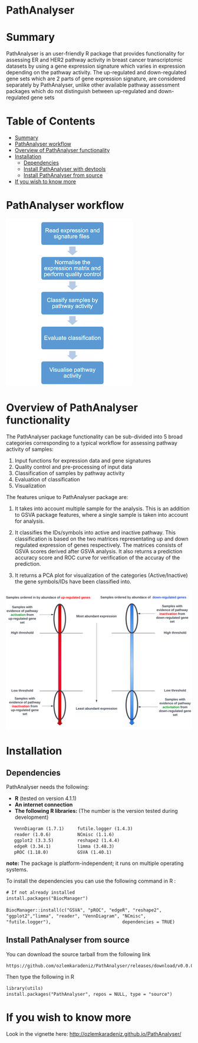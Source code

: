 # PathAnalyser

# Summary

  PathAnalyser is an user-friendly R package that provides functionality for assessing ER and 
  HER2 pathway activity in breast cancer transcriptomic datasets by using a gene expression signature 
  which varies in expression depending on the pathway activity. The up-regulated and down-regulated gene 
  sets which are 2 parts of gene expression signature, are considered separately by PathAnalyser,
  unlike other available pathway assessment packages which do not distinguish between up-regulated and
  down-regulated gene sets
 

# Table of Contents

- [Summary](#summary)
- [PathAnalyser workflow](#pathanalyser-workflow)
- [Overview of PathAnalyser functionality](#overview-of-pathanalyser-functionality)
- [Installation](#installation)
    - [Dependencies](#dependencies)
    - [Install PathAnalyser with devtools](#install-pathanalyser-with-devtools)
    - [Install PathAnalyser from source](#install-pathanalyser-from-source)
- [If you wish to know more](#if-you-wish-to-know-more)
  
# PathAnalyser workflow

![PathAnalyser workflow](./vignettes/pathway_workflow.png?raw=true)

# Overview of PathAnalyser functionality

The PathAnalyser package functionality can be sub-divided into 5 broad 
categories corresponding to a typical workflow for assessing pathway activity of 
samples:

1.  Input functions for expression data and gene signatures
2.  Quality control and pre-processing of input data
3.  Classification of samples by pathway activity
4.  Evaluation of classification
5.  Visualization

The features unique to PathAnalyser package are:

1) It takes into account multiple sample for the analysis. This is an addition to GSVA package features, where a single sample is
taken into account for analysis.

2) It classifies the IDs/symbols into active and inactive pathway. This classification is based on the two matrices representating up and down regulated expression of genes respectively. The matrices consists of GSVA scores derived after GSVA analysis. It also returns a prediction accuracy score and ROC curve for verification of the accuray of the prediction.

3) It returns a PCA plot for visualization of the categories (Active/Inactive) the gene symbols/IDs have been classified into.

![Overview of PathAnalyser functionality](./vignettes/algorithm_diagram.png?raw=true) 

# Installation

## Dependencies

PathAnalyser needs the following:
- **R** (tested on version 4.1.1)
- **An internet connection**
- **The following R libraries:** (The number is the version tested during development)

```` 
   VennDiagram (1.7.1)     futile.logger (1.4.3) 
   reader (1.0.6)          NCmisc (1.1.6)        
   ggplot2 (3.3.5)         reshape2 (1.4.4)
   edgeR (3.34.1)          limma (3.48.3)        
   pROC (1.18.0)           GSVA (1.40.1)
````
**note:** The package is platform-independent; it runs on multiple operating systems.

To install the dependencies you can use the following command in R :

````
# If not already installed
install.packages("BiocManager")

BiocManager::install(c("GSVA", "pROC", "edgeR", "reshape2", "ggplot2","limma", "reader", "VennDiagram", "NCmisc", "futile.logger"),                           dependencies = TRUE)
````

## Install PathAnalyser from source

You can download the source tarball from the following link

````
https://github.com/ozlemkaradeniz/PathAnalyser/releases/download/v0.0.0.9000/PathAnalyser_0.0.0.9000.tar.gz
````

Then type the following in R

````
library(utils)
install.packages("PathAnalyser", repos = NULL, type = "source")
````

# If you wish to know more

Look in the vignette here:
http://ozlemkaradeniz.github.io/PathAnalyser/






